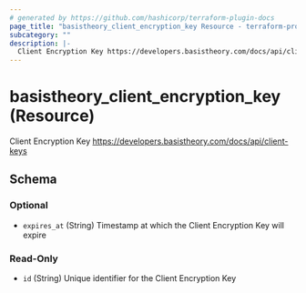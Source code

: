```yaml
---
# generated by https://github.com/hashicorp/terraform-plugin-docs
page_title: "basistheory_client_encryption_key Resource - terraform-provider-basistheory"
subcategory: ""
description: |-
  Client Encryption Key https://developers.basistheory.com/docs/api/client-keys
---
```


# basistheory_client_encryption_key (Resource)

Client Encryption Key https://developers.basistheory.com/docs/api/client-keys



<!-- schema generated by tfplugindocs -->
## Schema

### Optional

- `expires_at` (String) Timestamp at which the Client Encryption Key will expire

### Read-Only

- `id` (String) Unique identifier for the Client Encryption Key


